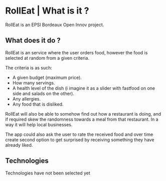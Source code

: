 # RollEat | What is it ?
RollEat is an EPSI Bordeaux Open Innov project.

## What does it do ?
RollEat is an service where the user orders food, however the food is selected at random from a given criteria.

The criteria is as such:
 - A given budget (maximum price).
 - How many servings.
 - A health level of the dish (i imagine it as a slider with fastfood on one side and salads on the other).
 - Any allergies.
 - Any food that is disliked.


RollEat will also be able to somehow find out how a restaurant is doing, and if required skew the randomness towards a meal from that restaurant. In a way it will help local businesses.

The app could also ask the user to rate the received food and over time create second option to get surprised by receiving something they have already liked.

## Technologies
Technologies have not been selected yet
